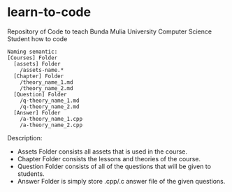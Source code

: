 # learn-to-code
Repository of Code to teach Bunda Mulia University Computer Science Student how to code

```
Naming semantic:
[Courses] Folder
  [assets] Folder
    /assets-name.*
  [Chapter] Folder
    /theory_name_1.md
    /theory_name_2.md
  [Question] Folder
    /q-theory_name_1.md
    /q-theory_name_2.md
  [Answer] Folder
    /a-theory_name_1.cpp
    /a-theory_name_2.cpp   
```

Description:
- Assets Folder consists all assets that is used in the course.
- Chapter Folder consists the lessons and theories of the course.
- Question Folder consists of all of the questions that will be given to students.
- Answer Folder is simply store .cpp/.c answer file of the given questions.
